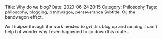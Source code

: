 Title: Why do we blog?
Date: 2020-06-24 20:15
Category: Philosophy
Tags: philosophy, blogging, bandwagon, perseverance
Subtitle: Or, the bandwagon effect.


As I traipse through the work needed to get this blog up and running, I can't help but wonder why I even happened to go down this route...
